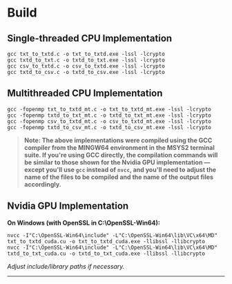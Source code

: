 

# Build

## Single-threaded CPU Implementation

```
gcc txt_to_txtd.c -o txt_to_txtd.exe -lssl -lcrypto
gcc txtd_to_txt.c -o txtd_to_txt.exe -lssl -lcrypto
gcc csv_to_txtd.c -o csv_to_txtd.exe -lssl -lcrypto
gcc txtd_to_csv.c -o txtd_to_csv.exe -lssl -lcrypto
```

## Multithreaded CPU Implementation
```
gcc -fopenmp txt_to_txtd_mt.c -o txt_to_txtd_mt.exe -lssl -lcrypto
gcc -fopenmp txtd_to_txt_mt.c -o txtd_to_txt_mt.exe -lssl -lcrypto
gcc -fopenmp csv_to_txtd_mt.c -o csv_to_txtd_mt.exe -lssl -lcrypto
gcc -fopenmp txtd_to_csv_mt.c -o txtd_to_csv_mt.exe -lssl -lcrypto
```

> **Note: The above implementations were compiled using the GCC compiler from the MINGW64 environment in the MSYS2 terminal suite. If you're using GCC directly, the compilation commands will be similar to those shown for the Nvidia GPU implementation — except you'll use `gcc` instead of `nvcc`, and you'll need to adjust the name of the files to be compiled and the name of the output files accordingly.**

## Nvidia GPU Implementation

**On Windows (with OpenSSL in C:\OpenSSL-Win64):**
```
nvcc -I"C:\OpenSSL-Win64\include" -L"C:\OpenSSL-Win64\lib\VC\x64\MD" txt_to_txtd_cuda.cu -o txt_to_txtd_cuda.exe -llibssl -llibcrypto
nvcc -I"C:\OpenSSL-Win64\include" -L"C:\OpenSSL-Win64\lib\VC\x64\MD" txtd_to_txt_cuda.cu -o txtd_to_txt_cuda.exe -llibssl -llibcrypto
```

*Adjust include/library paths if necessary.*

---


